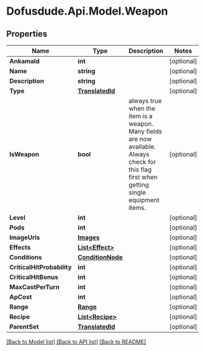 # Dofusdude.Api.Model.Weapon

## Properties

Name | Type | Description | Notes
------------ | ------------- | ------------- | -------------
**AnkamaId** | **int** |  | [optional] 
**Name** | **string** |  | [optional] 
**Description** | **string** |  | [optional] 
**Type** | [**TranslatedId**](TranslatedId.md) |  | [optional] 
**IsWeapon** | **bool** | always true when the item is a weapon. Many fields are now available. Always check for this flag first when getting single equipment items. | [optional] 
**Level** | **int** |  | [optional] 
**Pods** | **int** |  | [optional] 
**ImageUrls** | [**Images**](Images.md) |  | [optional] 
**Effects** | [**List&lt;Effect&gt;**](Effect.md) |  | [optional] 
**Conditions** | [**ConditionNode**](ConditionNode.md) |  | [optional] 
**CriticalHitProbability** | **int** |  | [optional] 
**CriticalHitBonus** | **int** |  | [optional] 
**MaxCastPerTurn** | **int** |  | [optional] 
**ApCost** | **int** |  | [optional] 
**Range** | [**Range**](Range.md) |  | [optional] 
**Recipe** | [**List&lt;Recipe&gt;**](Recipe.md) |  | [optional] 
**ParentSet** | [**TranslatedId**](TranslatedId.md) |  | [optional] 

[[Back to Model list]](../README.md#documentation-for-models) [[Back to API list]](../README.md#documentation-for-api-endpoints) [[Back to README]](../README.md)

